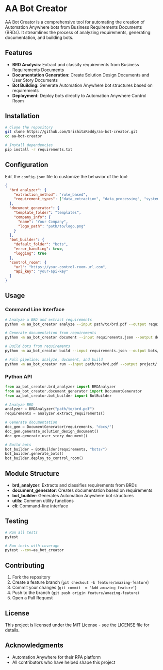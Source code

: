 # AA Bot Creator

AA Bot Creator is a comprehensive tool for automating the creation of Automation Anywhere bots from Business Requirements Documents (BRDs). It streamlines the process of analyzing requirements, generating documentation, and building bots.

## Features

- **BRD Analysis**: Extract and classify requirements from Business Requirements Documents
- **Documentation Generation**: Create Solution Design Documents and User Story Documents
- **Bot Building**: Generate Automation Anywhere bot structures based on requirements
- **Deployment**: Deploy bots directly to Automation Anywhere Control Room

## Installation

```bash
# Clone the repository
git clone https://github.com/SrishitaReddy/aa-bot-creator.git
cd aa-bot-creator

# Install dependencies
pip install -r requirements.txt
```

## Configuration

Edit the `config.json` file to customize the behavior of the tool:

```json
{
  "brd_analyzer": {
    "extraction_method": "rule_based",
    "requirement_types": ["data_extraction", "data_processing", "system_integration", "process_automation"]
  },
  "document_generator": {
    "template_folder": "templates",
    "company_info": {
      "name": "Your Company",
      "logo_path": "path/to/logo.png"
    }
  },
  "bot_builder": {
    "default_folder": "bots",
    "error_handling": true,
    "logging": true
  },
  "control_room": {
    "url": "https://your-control-room-url.com",
    "api_key": "your-api-key"
  }
}
```

## Usage

### Command Line Interface

```bash
# Analyze a BRD and extract requirements
python -m aa_bot_creator analyze --input path/to/brd.pdf --output requirements.json

# Generate documentation from requirements
python -m aa_bot_creator document --input requirements.json --output docs/ --type sdd

# Build bots from requirements
python -m aa_bot_creator build --input requirements.json --output bots/

# Full pipeline: analyze, document, and build
python -m aa_bot_creator run --input path/to/brd.pdf --output project/
```

### Python API

```python
from aa_bot_creator.brd_analyzer import BRDAnalyzer
from aa_bot_creator.document_generator import DocumentGenerator
from aa_bot_creator.bot_builder import BotBuilder

# Analyze BRD
analyzer = BRDAnalyzer("path/to/brd.pdf")
requirements = analyzer.extract_requirements()

# Generate documentation
doc_gen = DocumentGenerator(requirements, "docs/")
doc_gen.generate_solution_design_document()
doc_gen.generate_user_story_document()

# Build bots
bot_builder = BotBuilder(requirements, "bots/")
bot_builder.generate_bots()
bot_builder.deploy_to_control_room()
```

## Module Structure

- **brd_analyzer**: Extracts and classifies requirements from BRDs
- **document_generator**: Creates documentation based on requirements
- **bot_builder**: Generates Automation Anywhere bot structures
- **utils**: Common utility functions
- **cli**: Command-line interface

## Testing

```bash
# Run all tests
pytest

# Run tests with coverage
pytest --cov=aa_bot_creator
```

## Contributing

1. Fork the repository
2. Create a feature branch (`git checkout -b feature/amazing-feature`)
3. Commit your changes (`git commit -m 'Add amazing feature'`)
4. Push to the branch (`git push origin feature/amazing-feature`)
5. Open a Pull Request

## License

This project is licensed under the MIT License - see the LICENSE file for details.

## Acknowledgments

- Automation Anywhere for their RPA platform
- All contributors who have helped shape this project